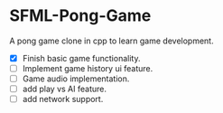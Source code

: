 # SFML-Pong-Game

A pong game clone in cpp to learn game development.

- [x] Finish basic game functionality.
- [ ] Implement game history ui feature.
- [ ] Game audio implementation.
- [ ] add play vs AI feature.
- [ ] add network support.